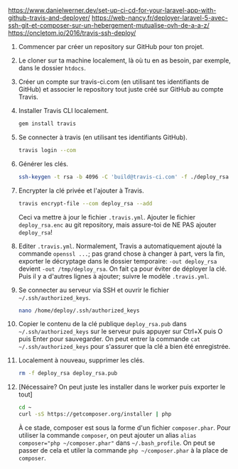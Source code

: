 https://www.danielwerner.dev/set-up-ci-cd-for-your-laravel-app-with-github-travis-and-deployer/
https://web-nancy.fr/deployer-laravel-5-avec-ssh-git-et-composer-sur-un-hebergement-mutualise-ovh-de-a-a-z/
https://oncletom.io/2016/travis-ssh-deploy/

1. Commencer par créer un repository sur GitHub pour ton projet.

1. Le cloner sur ta machine localement, là où tu en as besoin, par exemple, dans le dossier `htdocs`.

1. Créer un compte sur travis-ci.com (en utilisant tes identifiants de GitHub) et associer le repository tout juste créé sur GitHub au compte Travis.

1. Installer Travis CLI localement.
    ```sh
    gem install travis
    ```

1. Se connecter à travis (en utilisant tes identifiants GitHub).
    ```sh
    travis login --com
    ```

1. Générer les clés.
    ```sh
    ssh-keygen -t rsa -b 4096 -C 'build@travis-ci.com' -f ./deploy_rsa
    ```

1. Encrypter la clé privée et l'ajouter à Travis.
    ```sh
    travis encrypt-file --com deploy_rsa --add
    ```
    Ceci va mettre à jour le fichier `.travis.yml`. Ajouter le fichier `deploy_rsa.enc` au git repository, mais assure-toi de NE PAS ajouter `deploy_rsa`!

1. Editer `.travis.yml`. Normalement, Travis a automatiquement ajouté la commande `openssl ...`; pas grand chose à changer à part, vers la fin, exporter le décryptage dans le dossier temporaire: `-out deploy_rsa` devient `-out /tmp/deploy_rsa`. On fait ça pour éviter de déployer la clé. Puis il y a d'autres lignes à ajouter; suivre le modèle `.travis.yml`.

1. Se connecter au serveur via SSH et ouvrir le fichier `~/.ssh/authorized_keys`.
    ```sh
    nano /home/deploy/.ssh/authorized_keys
    ```

1. Copier le contenu de la clé publique `deploy_rsa.pub` dans `~/.ssh/authorized_keys` sur le serveur puis appuyer sur Ctrl+X puis O puis Enter pour sauvegarder. On peut entrer la commande `cat ~/.ssh/authorized_keys` pour s'assurer que la clé a bien été enregistrée.

1. Localement à nouveau, supprimer les clés.
    ```sh
    rm -f deploy_rsa deploy_rsa.pub
    ``` 

1. [Nécessaire? On peut juste les installer dans le worker puis exporter le tout]
    ```sh
    cd ~
    curl -sS https://getcomposer.org/installer | php
    ```
    À ce stade, composer est sous la forme d'un fichier `composer.phar`. Pour utiliser la commande `composer`, on peut ajouter un alias `alias composer="php ~/composer.phar"` dans `~/.bash_profile`. On peut se passer de cela et utiler la commande `php ~/composer.phar` à la place de `composer`.

 